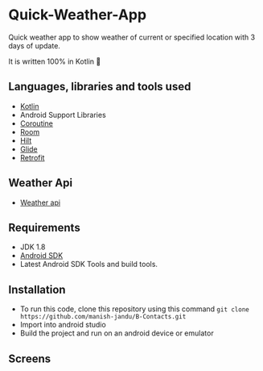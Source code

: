 # Quick-Weather-App

Quick weather app to show weather of current or specified location with 3 days of update.

It is written 100% in Kotlin 🙂

## Languages, libraries and tools used

* [Kotlin](https://kotlinlang.org/)
* Android Support Libraries
* [Coroutine](https://kotlinlang.org/docs/reference/coroutines-overview.html)
* [Room](https://developer.android.com/training/data-storage/room)
* [Hilt](https://developer.android.com/training/dependency-injection/hilt-android)
* [Glide](https://github.com/bumptech/glide)
* [Retrofit](https://github.com/square/retrofit)

## Weather Api
* [Weather api](https://www.weatherapi.com/)

## Requirements

* JDK 1.8
* [Android SDK](https://developer.android.com/studio/index.html)
* Latest Android SDK Tools and build tools.

## Installation

* To run this code, clone this repository using this command `git clone https://github.com/manish-jandu/B-Contacts.git`
* Import into android studio
* Build the project and run on an android device or emulator

## Screens
